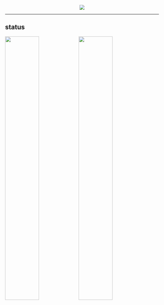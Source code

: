 <p align="center">
  <a href="https://github.com/9n8">
    <img src="https://komarev.com/ghpvc/?username=9n8&color=blueviolet"/>
     </a>


  
-----------

## status
<img align="center" width="47%" src="https://github-readme-stats.vercel.app/api?username=9n8&show_icons=true&theme=tokyonight" />

<img align="center" width="47%" src="https://github-readme-stats.vercel.app/api/top-langs/?username=9n8&langs_count=8)](https://github.com/anuraghazra/github-readme-stats" />






